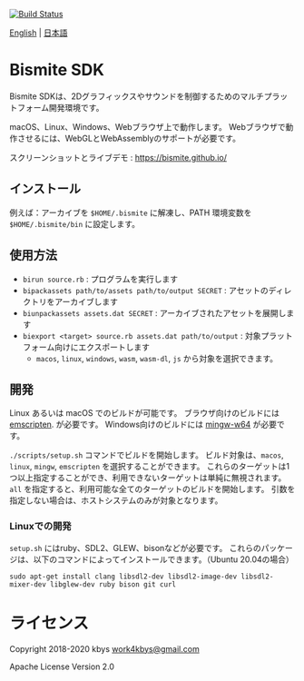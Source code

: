 [![Build Status](https://travis-ci.org/bismite/bismite-sdk.svg?branch=master)](https://travis-ci.org/bismite/bismite-sdk)

[English](README.md) | [日本語](README.ja.md)

# Bismite SDK

Bismite SDKは、2Dグラフィックスやサウンドを制御するためのマルチプラットフォーム開発環境です。

macOS、Linux、Windows、Webブラウザ上で動作します。
Webブラウザで動作させるには、WebGLとWebAssemblyのサポートが必要です。

スクリーンショットとライブデモ : https://bismite.github.io/

## インストール

例えば：アーカイブを `$HOME/.bismite` に解凍し、PATH 環境変数を `$HOME/.bismite/bin` に設定します。

## 使用方法

- `birun source.rb` : プログラムを実行します
- `bipackassets path/to/assets path/to/output SECRET` : アセットのディレクトリをアーカイブします
- `biunpackassets assets.dat SECRET` : アーカイブされたアセットを展開します
- `biexport <target> source.rb assets.dat path/to/output` : 対象プラットフォーム向けにエクスポートします
  - `macos`, `linux`, `windows`, `wasm`, `wasm-dl`, `js` から対象を選択できます。

## 開発

Linux あるいは macOS でのビルドが可能です。
ブラウザ向けのビルドには [emscripten](https://emscripten.org/). が必要です。
Windows向けのビルドには [mingw-w64](http://mingw-w64.org/doku.php) が必要です。

`./scripts/setup.sh` コマンドでビルドを開始します。
ビルド対象は、`macos`, `linux`, `mingw`, `emscripten` を選択することができます。
これらのターゲットは1つ以上指定することができ、利用できないターゲットは単純に無視されます。
`all` を指定すると、利用可能な全てのターゲットのビルドを開始します。
引数を指定しない場合は、ホストシステムのみが対象となります。

### Linuxでの開発

`setup.sh` にはruby、SDL2、GLEW、bisonなどが必要です。
これらのパッケージは、以下のコマンドによってインストールできます。（Ubuntu 20.04の場合）

```
sudo apt-get install clang libsdl2-dev libsdl2-image-dev libsdl2-mixer-dev libglew-dev ruby bison git curl
```

# ライセンス

Copyright 2018-2020 kbys <work4kbys@gmail.com>

Apache License Version 2.0
